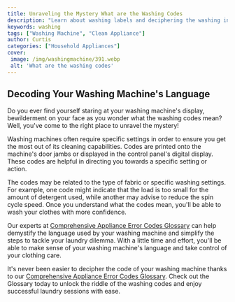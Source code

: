 ```yaml
---
title: Unraveling the Mystery What are the Washing Codes
description: "Learn about washing labels and deciphering the washing instructions for better maintenance of your clothes Find out what the menagerie of shorthand codes found in clothes tags mean and how to keep your clothing looking its best"
keywords: washing
tags: ["Washing Machine", "Clean Appliance"]
author: Curtis
categories: ["Household Appliances"]
cover: 
 image: /img/washingmachine/391.webp
 alt: 'What are the washing codes'
---
```

## Decoding Your Washing Machine's Language
Do you ever find yourself staring at your washing machine's display, bewilderment on your face as you wonder what the washing codes mean? Well, you've come to the right place to unravel the mystery!

Washing machines often require specific settings in order to ensure you get the most out of its cleaning capabilities. Codes are printed onto the machine's door jambs or displayed in the control panel's digital display. These codes are helpful in directing you towards a specific setting or action.

The codes may be related to the type of fabric or specific washing settings. For example, one code might indicate that the load is too small for the amount of detergent used, while another may advise to reduce the spin cycle speed. Once you understand what the codes mean, you'll be able to wash your clothes with more confidence. 

Our experts at [Comprehensive Appliance Error Codes Glossary](./error-codes/) can help demystify the language used by your washing machine and simplify the steps to tackle your laundry dilemma. With a little time and effort, you'll be able to make sense of your washing machine's language and take control of your clothing care. 

It's never been easier to decipher the code of your washing machine thanks to our [Comprehensive Appliance Error Codes Glossary](./error-codes/). Check out the Glossary today to unlock the riddle of the washing codes and enjoy successful laundry sessions with ease.
